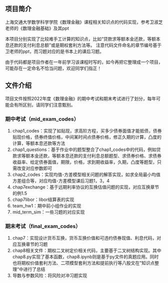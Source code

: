 ## 项目简介

上海交通大学数学科学学院《数理金融》课程相关知识点的代码实现，参考卫淑芝老师的《数理金融基础》及其ppt

本项目分别实现了比较难手工计算的知识点，比如“贷款求等额本金还款，等额本息还款的支付利息总额”或是期权套利方法等。
注意代码文件命名的章节编号基于卫老师的ppt，而习题对应的是书本上的课后习题。

由于代码都是项目作者在一年前学习该课程时写的，如今再把它整理成一个项目，可能存在一定命名不恰当问题，欢迎同学们指正！

## 文件介绍

项目文件按照2022年度《数理金融》的期中考试和期末考试进行了划分，每年可能会有所区别，请同学们注意甄别。

### 期中考试（mid_exam_codes）

1. chap1_codes：实现了如贴现，求高阶方程，买多少债券面值才能抵债，债券贴现价格，债券终值价格，中间某时间点债券价格，修正久期的计算，凸度的计算，等额本息还款等方法
2. chap1_questions：基于作业中的题型整合了chap1_codes中的代码，例如贷款求等额本金还款，等额本息还款的支付利息总额题型、求债券价格、求债券收益率、给定债券面值，期限，价格，求到期收益率，久期，凸度等题型，只需改变对应参数即可
3. chap2_codes：实现均值-方差模型相关问题的解答实现，如求全局最小均值方差组合等，对应均值-方差模型课后习题1，3，4
4. chap7exchange：基于远期利率协议的互换估值问题的实现，对应互换章节的例1.5
5. chap7libor：libor结算表的实现
6. team_hw1：期中前小组作业的实现
7. mid_term_sim：一些习题的对应实现

### 期末考试（final_exam_codes）

1. chap7：实现设计货币互换，货币互换价值和可违约债券现值、利息代码，对应互换章节的习题
2. chap8相关文件：期权二叉树定价相关代码，主要基于二叉树结构实现。其中chap8.py实现了基本函数，chap8.ipynb则是基于py文件的真题应用。同时也将期权价值套利方法、二项模型套利方法和提前执行等八股文在”知识点整理“中进行了总结
3. 导数与参数风险：将风险对冲习题实现


